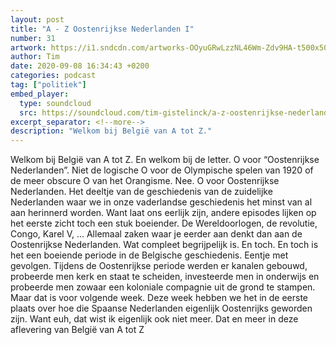 ```yaml
---
layout: post
title: "A - Z Oostenrijkse Nederlanden I"
number: 31
artwork: https://i1.sndcdn.com/artworks-OOyuGRwLzzNL46Wm-Zdv9HA-t500x500.jpg
author: Tim
date: 2020-09-08 16:34:43 +0200
categories: podcast
tag: ["politiek"]
embed_player:
  type: soundcloud
  src: https://soundcloud.com/tim-gistelinck/a-z-oostenrijkse-nederlanden-i
excerpt_separator: <!--more-->
description: "Welkom bij België van A tot Z."
---
```

Welkom bij België van A tot Z. En welkom bij de letter. O voor “Oostenrijkse Nederlanden”. Niet de logische O voor de Olympische spelen van 1920 of de meer obscure O van het Orangisme. Nee. O voor Oostenrijkse Nederlanden. Het deeltje van de geschiedenis van de zuidelijke Nederlanden waar we in onze vaderlandse geschiedenis het minst van al aan herinnerd worden. Want laat ons eerlijk zijn, andere episodes lijken op het eerste zicht toch een stuk boeiender. De Wereldoorlogen, de revolutie, Congo, Karel V, … Allemaal zaken waar je eerder aan denkt dan aan de Oostenrijkse Nederlanden. Wat compleet begrijpelijk is. En toch. En toch is het een boeiende periode in de Belgische geschiedenis. Eentje met gevolgen. Tijdens de Oostenrijkse periode werden er kanalen gebouwd, probeerde men kerk en staat te scheiden, investeerde men in onderwijs en probeerde men zowaar een koloniale compagnie uit de grond te stampen. Maar dat is voor volgende week. Deze week hebben we het in de eerste plaats over hoe die Spaanse Nederlanden eigenlijk Oostenrijks geworden zijn. Want euh, dat wist ik eigenlijk ook niet meer. Dat en meer in deze aflevering van België van A tot Z